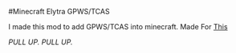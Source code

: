 #Minecraft Elytra GPWS/TCAS

I made this mod to add GPWS/TCAS into minecraft.
Made For [This](https://github.com/enjarai/do-a-barrel-roll/issues/32)

_PULL UP. PULL UP._